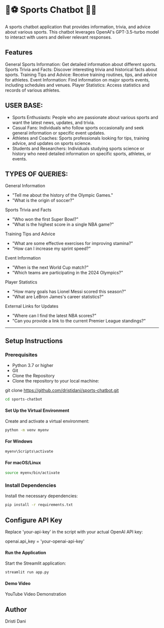 # 🏏⚽ Sports Chatbot 🏀🎾
A sports chatbot application that provides information, trivia, and advice about various sports. This chatbot leverages OpenAI's GPT-3.5-turbo model to interact with users and deliver relevant responses.

## Features
General Sports Information: Get detailed information about different sports.
Sports Trivia and Facts: Discover interesting trivia and historical facts about sports.
Training Tips and Advice: Receive training routines, tips, and advice for athletes.
Event Information: Find information on major sports events, including schedules and venues.
Player Statistics: Access statistics and records of various athletes.

## USER BASE: 
-	Sports Enthusiasts: People who are passionate about various sports and want the latest news, updates, and trivia.
-	Casual Fans: Individuals who follow sports occasionally and seek general information or specific event updates.
-	Athletes and Coaches: Sports professionals looking for tips, training advice, and updates on sports science.
-	Students and Researchers: Individuals studying sports science or history who need detailed information on specific sports, athletes, or events.

## TYPES OF QUERIES:


General Information
- "Tell me about the history of the Olympic Games."
- "What is the origin of soccer?"

Sports Trivia and Facts
- "Who won the first Super Bowl?"
- "What is the highest score in a single NBA game?"

Training Tips and Advice
- "What are some effective exercises for improving stamina?"
- "How can I increase my sprint speed?"

Event Information
- "When is the next World Cup match?"
- "Which teams are participating in the 2024 Olympics?"

Player Statistics
- "How many goals has Lionel Messi scored this season?"
- "What are LeBron James's career statistics?"

External Links for Updates
- "Where can I find the latest NBA scores?"
- "Can you provide a link to the current Premier League standings?"





------------------------------------------------------------------------------------------------------------------------------------------------------------------------------------------------------------------

## Setup Instructions
### Prerequisites
- Python 3.7 or higher
- Git
- Clone the Repository
- Clone the repository to your local machine:


git clone https://github.com/dristidani/sports-chatbot.git
```sh
cd sports-chatbot
```

#### Set Up the Virtual Environment
Create and activate a virtual environment:
```sh
python -m venv myenv
```
#### For Windows
```sh
myenv\Scripts\activate
```
#### For macOS/Linux
```sh
source myenv/bin/activate
```

### Install Dependencies
Install the necessary dependencies:
```sh
pip install -r requirements.txt
```

## Configure API Key
Replace 'your-api-key' in the script with your actual OpenAI API key:

openai.api_key = 'your-openai-api-key'

#### Run the Application
Start the Streamlit application:
```sh
streamlit run app.py
```

#### Demo Video
YouTube Video Demonstration

## Author
Dristi Dani
